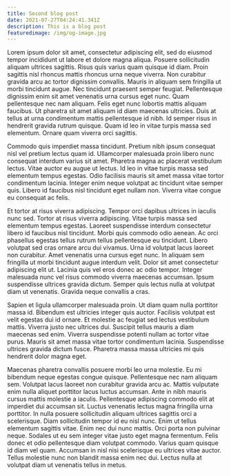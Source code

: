 ```yaml
---
title: Second blog post
date: 2021-07-27T04:24:41.341Z
description: This is a blog post
featuredimage: /img/og-image.jpg
---
```

<!--StartFragment-->

Lorem ipsum dolor sit amet, consectetur adipiscing elit, sed do eiusmod tempor incididunt ut labore et dolore magna aliqua. Posuere sollicitudin aliquam ultrices sagittis. Risus quis varius quam quisque id diam. Proin sagittis nisl rhoncus mattis rhoncus urna neque viverra. Non curabitur gravida arcu ac tortor dignissim convallis. Mauris in aliquam sem fringilla ut morbi tincidunt augue. Nec tincidunt praesent semper feugiat. Pellentesque dignissim enim sit amet venenatis urna cursus eget nunc. Quam pellentesque nec nam aliquam. Felis eget nunc lobortis mattis aliquam faucibus. Ut pharetra sit amet aliquam id diam maecenas ultricies. Duis at tellus at urna condimentum mattis pellentesque id nibh. Id semper risus in hendrerit gravida rutrum quisque. Quam id leo in vitae turpis massa sed elementum. Ornare quam viverra orci sagittis.

Commodo quis imperdiet massa tincidunt. Pretium nibh ipsum consequat nisl vel pretium lectus quam id. Ullamcorper malesuada proin libero nunc consequat interdum varius sit amet. Pharetra magna ac placerat vestibulum lectus. Vitae auctor eu augue ut lectus. Id leo in vitae turpis massa sed elementum tempus egestas. Odio facilisis mauris sit amet massa vitae tortor condimentum lacinia. Integer enim neque volutpat ac tincidunt vitae semper quis. Libero id faucibus nisl tincidunt eget nullam non. Viverra vitae congue eu consequat ac felis.

Et tortor at risus viverra adipiscing. Tempor orci dapibus ultrices in iaculis nunc sed. Tortor at risus viverra adipiscing. Vitae turpis massa sed elementum tempus egestas. Laoreet suspendisse interdum consectetur libero id faucibus nisl tincidunt. Morbi quis commodo odio aenean. Ac orci phasellus egestas tellus rutrum tellus pellentesque eu tincidunt. Libero volutpat sed cras ornare arcu dui vivamus. Urna id volutpat lacus laoreet non curabitur. Amet venenatis urna cursus eget nunc. In aliquam sem fringilla ut morbi tincidunt augue interdum velit. Dolor sit amet consectetur adipiscing elit ut. Lacinia quis vel eros donec ac odio tempor. Integer malesuada nunc vel risus commodo viverra maecenas accumsan. Ipsum suspendisse ultrices gravida dictum. Semper quis lectus nulla at volutpat diam ut venenatis. Gravida neque convallis a cras.

Sapien et ligula ullamcorper malesuada proin. Ut diam quam nulla porttitor massa id. Bibendum est ultricies integer quis auctor. Facilisis volutpat est velit egestas dui id ornare. Et molestie ac feugiat sed lectus vestibulum mattis. Viverra justo nec ultrices dui. Suscipit tellus mauris a diam maecenas sed enim. Viverra suspendisse potenti nullam ac tortor vitae purus. Mauris sit amet massa vitae tortor condimentum lacinia. Suspendisse ultrices gravida dictum fusce. Pharetra massa massa ultricies mi quis hendrerit dolor magna eget.

Maecenas pharetra convallis posuere morbi leo urna molestie. Eu mi bibendum neque egestas congue quisque. Pellentesque nec nam aliquam sem. Volutpat lacus laoreet non curabitur gravida arcu ac. Mattis vulputate enim nulla aliquet porttitor lacus luctus accumsan. Ante in nibh mauris cursus mattis molestie a iaculis. Pellentesque adipiscing commodo elit at imperdiet dui accumsan sit. Luctus venenatis lectus magna fringilla urna porttitor. In nulla posuere sollicitudin aliquam ultrices sagittis orci a scelerisque. Diam sollicitudin tempor id eu nisl nunc. Enim ut tellus elementum sagittis vitae. Enim nec dui nunc mattis. Orci porta non pulvinar neque. Sodales ut eu sem integer vitae justo eget magna fermentum. Felis donec et odio pellentesque diam volutpat commodo. Varius quam quisque id diam vel quam. Accumsan in nisl nisi scelerisque eu ultrices vitae auctor. Tellus molestie nunc non blandit massa enim nec dui. Lectus nulla at volutpat diam ut venenatis tellus in metus.

<!--EndFragment-->